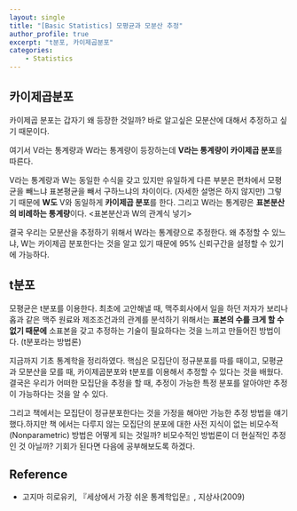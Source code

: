 ```yaml
---
layout: single
title: "[Basic Statistics] 모평균과 모분산 추정"
author_profile: true
excerpt: "t분포, 카이제곱분포"
categories:
    - Statistics
---
```


## 카이제곱분포

카이제곱 분포는 갑자기 왜 등장한 것일까? 바로 알고싶은 모분산에 대해서 추정하고 싶기 때문이다.

여기서 V라는 통계량과 W라는 통계량이 등장하는데 **V라는 통계량이 카이제곱 분포**를 따른다.

V라는 통계량과 W는 동일한 수식을 갖고 있지만 유일하게 다른 부분은 편차에서 모평균을 빼느냐 표본평균을 빼서 구하느냐의 차이이다. (자세한 설명은 하지 않지만) 그렇기 때문에 **W도** V와 동일하게 **카이제곱 분포**를 한다. 그리고 W라는 통계량은 **표본분산의 비례하는 통계량**이다. <표본분산과 W의 관계식 넣기>

결국 우리는 모분산을 추정하기 위해서 W라는 통계량으로 추정한다. 왜 추정할 수 있느냐, W는 카이제곱 분포한다는 것을 알고 있기 때문에 95%  신뢰구간을 설정할 수 있기에 가능하다.

## t분포

모평균은 t분포를 이용한다. 최초에 고안해낼 때, 맥주회사에서 일을 하던 저자가 보리나 홉과 같은 맥주 원료와 제조조건과의 관계를 분석하기 위해서는 **표본의 수를 크게 할 수 없기 때문에** 소표본을 갖고 추정하는 기술이 필요하다는 것을 느끼고 만들어진 방법이다. (t분포라는 방법론)

지금까지 기초 통계학을 정리하였다. 핵심은 모집단이 정규분포를 따를 때이고, 모평균과 모분산을 모를 때, 카이제곱분포와 t분포를 이용해서 추정할 수 있다는 것을 배웠다.
결국은 우리가 어떠한 모집단을 추정을 할 때, 추정이 가능한 특정 분포를 알아야만 추정이 가능하다는 것을 알 수 있다. 

그리고 책에서는 모집단이 정규분포한다는 것을 가정을 해야만 가능한 추정 방법을 얘기했다.하지만 책 에서는 다루지 않는 모집단의 분포에 대한 사전 지식이 없는 비모수적(Nonparametric) 방법은 어떻게 되는 것일까? 비모수적인 방법론이 더 현실적인 추정인 것 아닐까? 기회가 된다면 다음에 공부해보도록 하겠다.


## Reference
- 고지마 히로유키, 『세상에서 가장 쉬운 통계학입문』, 지상사(2009)